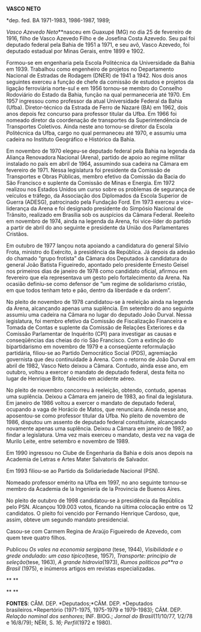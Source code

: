 **VASCO NETO**

\*dep. fed. BA 1971-1983, 1986-1987, 1989;

*Vasco Azevedo Neto***nasceu em Guaxupé (MG) no dia 25 de fevereiro de
1916, filho de Vasco Azevedo Filho e de Josefina Costa Azevedo. Seu pai
foi deputado federal pela Bahia de 1951 a 1971, e seu avô, Vasco
Azevedo, foi deputado estadual por Minas Gerais, entre 1899 e 1902.

Formou-se em engenharia pela Escola Politécnica da Universidade da Bahia
em 1939. Trabalhou como engenheiro de projetos no Departamento Nacional
de Estradas de Rodagem (DNER) de 1941 a 1942. Nos dois anos seguintes
exerceu a função de chefe da comissão de estudos e projetos da ligação
ferroviária norte-sul e em 1956 tornou-se membro do Conselho Rodoviário
do Estado da Bahia, função na qual permaneceria até 1970. Em 1957
ingressou como professor da atual Universidade Federal da Bahia (Ufba).
Diretor-técnico da Estrada de Ferro de Nazaré (BA) em 1962, dois anos
depois fez concurso para professor titular da Ufba. Em 1966 foi nomeado
diretor da coordenação de transportes da Superintendência de Transportes
Coletivos. Ainda neste ano tornou-se diretor da Escola Politécnica da
Ufba, cargo no qual permaneceu até 1970, e assumiu uma cadeira no
Instituto Geográfico e Histórico da Bahia.

Em novembro de 1970 elegeu-se deputado federal pela Bahia na legenda da
Aliança Renovadora Nacional (Arena), partido de apoio ao regime militar
instalado no país em abril de 1964, assumindo sua cadeira na Câmara em
fevereiro de 1971. Nessa legislatura foi presidente da Comissão de
Transportes e Obras Públicas, membro efetivo da Comissão da Bacia do São
Francisco e suplente da Comissão de Minas e Energia. Em 1972 realizou
nos Estados Unidos um curso sobre os problemas de segurança de veículos
e tráfego, da Associação dos Diplomados da Escola Superior de Guerra
(ADESG), patrocinado pela Fundação Ford. Em 1973 exerceu a
vice-liderança da Arena e foi designado presidente do Simpósio Nacional
de Trânsito, realizado em Brasília sob os auspícios da Câmara Federal.
Reeleito em novembro de 1974, ainda na legenda da Arena, foi vice-líder
do partido a partir de abril do ano seguinte e presidente da União dos
Parlamentares Cristãos.

Em outubro de 1977 lançou nota apoiando a candidatura do general Sílvio
Frota, ministro do Exército, à presidência da República. Já depois da
adesão do chamado “grupo frotista” da Câmara dos Deputados à candidatura
do general João Batista Figueiredo, apontado pelo presidente Ernesto
Geisel nos primeiros dias de janeiro de 1978 como candidato oficial,
afirmou em fevereiro que ela representava um gesto pelo fortalecimento
da Arena. Na ocasião definiu-se como defensor de “um regime de
solidarismo cristão, em que todos tenham teto e pão, dentro da liberdade
e da ordem”.

No pleito de novembro de 1978 candidatou-se à reeleição ainda na legenda
da Arena, alcançando apenas uma suplência. Em setembro do ano seguinte
assumiu uma cadeira na Câmara no lugar do deputado João Durval. Nessa
legislatura, foi membro efetivo da Comissão de Fiscalização Financeira e
Tomada de Contas e suplente da Comissão de Relações Exteriores e da
Comissão Parlamentar de Inquérito (CPI) para investigar as causas e
conseqüências das cheias do rio São Francisco. Com a extinção do
bipartidarismo em novembro de 1979 e a conseqüente reformulação
partidária, filiou-se ao Partido Democrático Social (PDS), agremiação
governista que deu continuidade à Arena. Com o retorno de João Durval em
abril de 1982, Vasco Neto deixou a Câmara. Contudo, ainda esse ano, em
outubro, voltou a exercer o mandato de deputado federal, desta feita no
lugar de Henrique Brito, falecido em acidente aéreo.

No pleito de novembro concorreu à reeleição, obtendo, contudo, apenas
uma suplência. Deixou a Câmara em janeiro de 1983, ao final da
legislatura. Em janeiro de 1986 voltou a exercer o mandato de deputado
federal, ocupando a vaga de Horácio de Matos, que renunciara. Ainda
nesse ano, aposentou-se como professor titular da Ufba. No pleito de
novembro de 1986, disputou um assento de deputado federal constituinte,
alcançando novamente apenas uma suplência. Deixou a Câmara em janeiro de
1987, ao findar a legislatura. Uma vez mais exerceu o mandato, desta vez
na vaga de Murilo Leite, entre setembro e novembro de 1989.

Em 1990 ingressou no Clube de Engenharia da Bahia e dois anos depois na
Academia de Letras e Artes Mater Salvatoris de Salvador.

Em 1993 filiou-se ao Partido da Solidariedade Nacional (PSN).

Nomeado professor emérito na Ufba em 1997, no ano seguinte tornou-se
membro da Academia de la Ingeniería de la Provincia de Buenos Aires.

No pleito de outubro de 1998 candidatou-se à presidência da República
pelo PSN. Alcançou 109.003 votos, ficando na última colocação entre os
12 candidatos. O pleito foi vencido por Fernando Henrique Cardoso, que,
assim, obteve um segundo mandato presidencial.

Casou-se com Carmem Regina de Araújo Figueiredo de Azevedo, com quem
teve quatro filhos.

Publicou *Os vales na economia sergipana* (tese, 1944), *Visibilidade e
o grede ondulado:* *um caso típico*(tese, 1957), *Transporte: princípio
de seleção*(tese, 1963), *A grande hidrovia*(1973), *Rumos políticos
pa**ra o Brasil* (1975), e inúmeros artigos em revistas especializadas.

** **

** **

**FONTES**: CÂM. DEP. *Deputados;*CÂM. DEP. *Deputados
brasileiros.*Repertório (1971-1975, 1975-1979 e 1979-1983); CÂM. DEP.
*Relação nominal dos senhores*; INF. BIOG.; *Jornal do Brasil*(11/10/77,
1/2/78 e 16/8/79); NÉRI, S. *16; Perfil*(1972 e 1980).

 
